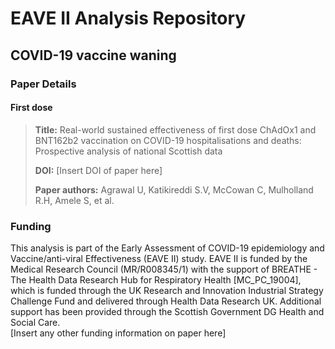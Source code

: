 # EAVE II Analysis Repository
## COVID-19 vaccine waning 

### Paper Details
#### First dose
> **Title:** Real-world sustained effectiveness of first dose ChAdOx1 and BNT162b2 vaccination on COVID-19 hospitalisations and deaths: Prospective analysis of national Scottish data
>
>**DOI:** [Insert DOI of paper here]
>
>**Paper authors:** Agrawal U, Katikireddi S.V, McCowan C, Mulholland R.H, Amele S, et al.

### Funding
This analysis is part of the Early Assessment of COVID-19 epidemiology and Vaccine/anti-viral Effectiveness (EAVE II) study. EAVE II is funded by the Medical Research Council (MR/R008345/1) with the support of BREATHE - The Health Data Research Hub for Respiratory Health [MC_PC_19004], which is funded through the UK Research and Innovation Industrial Strategy Challenge Fund and delivered through Health Data Research UK. Additional support has been provided through the Scottish Government DG Health and Social Care.  
[Insert any other funding information on paper here]
